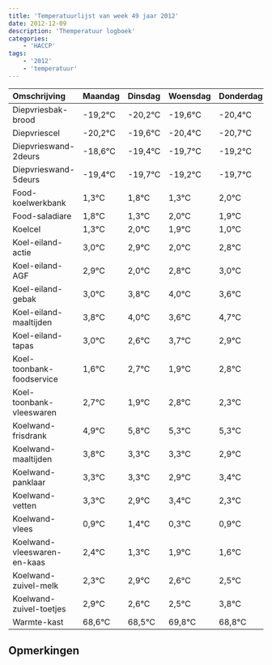 ```yaml
---
title: 'Temperatuurlijst van week 49 jaar 2012'
date: 2012-12-09
description: 'Themperatuur logboek'
categories:
    - 'HACCP'
tags:
    - '2012'
    - 'temperatuur'
---
```

|Omschrijving|Maandag|Dinsdag|Woensdag|Donderdag|Vrijdag|Zaterdag|Zondag|
|:---|:---|:---|:---|:---|:---|:---|:---|
|Diepvriesbak-brood|-19,2°C|-20,2°C|-19,6°C|-20,4°C|-20,7°C|-20,2°C|-20,7°C|
|Diepvriescel|-20,2°C|-19,6°C|-20,4°C|-20,7°C|-20,2°C|-20,7°C|-20,0°C|
|Diepvrieswand-2deurs|-18,6°C|-19,4°C|-19,7°C|-19,2°C|-19,7°C|-19,0°C|-19,1°C|
|Diepvrieswand-5deurs|-19,4°C|-19,7°C|-19,2°C|-19,7°C|-19,0°C|-19,1°C|-20,0°C|
|Food-koelwerkbank|1,3°C|1,8°C|1,3°C|2,0°C|1,9°C|1,0°C|1,8°C|
|Food-saladiare|1,8°C|1,3°C|2,0°C|1,9°C|1,0°C|1,8°C|2,0°C|
|Koelcel|1,3°C|2,0°C|1,9°C|1,0°C|1,8°C|2,0°C|1,6°C|
|Koel-eiland-actie|3,0°C|2,9°C|2,0°C|2,8°C|3,0°C|2,6°C|3,7°C|
|Koel-eiland-AGF|2,9°C|2,0°C|2,8°C|3,0°C|2,6°C|3,7°C|2,9°C|
|Koel-eiland-gebak|3,0°C|3,8°C|4,0°C|3,6°C|4,7°C|3,9°C|4,8°C|
|Koel-eiland-maaltijden|3,8°C|4,0°C|3,6°C|4,7°C|3,9°C|4,8°C|4,3°C|
|Koel-eiland-tapas|3,0°C|2,6°C|3,7°C|2,9°C|3,8°C|3,3°C|3,3°C|
|Koel-toonbank-foodservice|1,6°C|2,7°C|1,9°C|2,8°C|2,3°C|2,3°C|1,9°C|
|Koel-toonbank-vleeswaren|2,7°C|1,9°C|2,8°C|2,3°C|2,3°C|1,9°C|2,4°C|
|Koelwand-frisdrank|4,9°C|5,8°C|5,3°C|5,3°C|4,9°C|5,4°C|4,3°C|
|Koelwand-maaltijden|3,8°C|3,3°C|3,3°C|2,9°C|3,4°C|2,3°C|2,9°C|
|Koelwand-panklaar|3,3°C|3,3°C|2,9°C|3,4°C|2,3°C|2,9°C|2,6°C|
|Koelwand-vetten|3,3°C|2,9°C|3,4°C|2,3°C|2,9°C|2,6°C|2,5°C|
|Koelwand-vlees|0,9°C|1,4°C|0,3°C|0,9°C|0,6°C|0,5°C|1,8°C|
|Koelwand-vleeswaren-en-kaas|2,4°C|1,3°C|1,9°C|1,6°C|1,5°C|2,8°C|1,8°C|
|Koelwand-zuivel-melk|2,3°C|2,9°C|2,6°C|2,5°C|3,8°C|2,8°C|3,7°C|
|Koelwand-zuivel-toetjes|2,9°C|2,6°C|2,5°C|3,8°C|2,8°C|3,7°C|2,3°C|
|Warmte-kast|68,6°C|68,5°C|69,8°C|68,8°C|69,7°C|68,3°C|68,7°C|

## Opmerkingen


